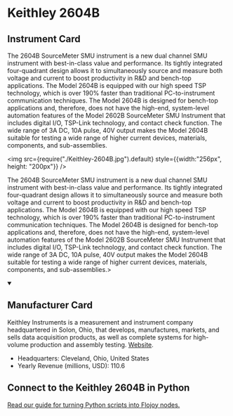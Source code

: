 
# Keithley 2604B

## Instrument Card

<div className="flex">

<div>

The 2604B SourceMeter SMU instrument is a new dual channel SMU instrument with best-in-class value and performance. Its tightly integrated four-quadrant design allows it to simultaneously source and measure both voltage and current to boost productivity in R&D and bench-top applications. The Model 2604B is equipped with our high speed TSP technology, which is over 190% faster than traditional PC-to-instrument communication techniques. The Model 2604B is designed for bench-top applications and, therefore, does not have the high-end, system-level automation features of the Model 2602B SourceMeter SMU Instrument that includes digital I/O, TSP-Link technology, and contact check function. The wide range of 3A DC, 10A pulse, 40V output makes the Model 2604B suitable for testing a wide range of higher current devices, materials, components, and sub-assemblies.

</div>

<img src={require("./Keithley-2604B.jpg").default} style={{width:"256px", height: "200px"}} />

</div>

The 2604B SourceMeter SMU instrument is a new dual channel SMU instrument with best-in-class value and performance. Its tightly integrated four-quadrant design allows it to simultaneously source and measure both voltage and current to boost productivity in R&D and bench-top applications. The Model 2604B is equipped with our high speed TSP technology, which is over 190% faster than traditional PC-to-instrument communication techniques. The Model 2604B is designed for bench-top applications and, therefore, does not have the high-end, system-level automation features of the Model 2602B SourceMeter SMU Instrument that includes digital I/O, TSP-Link technology, and contact check function. The wide range of 3A DC, 10A pulse, 40V output makes the Model 2604B suitable for testing a wide range of higher current devices, materials, components, and sub-assemblies.>

<details open>
<summary><h2>Manufacturer Card</h2></summary>

Keithley Instruments is a measurement and instrument company headquartered in Solon, Ohio, that develops, manufactures, markets, and sells data acquisition products, as well as complete systems for high-volume production and assembly testing. <a href="https://www.tek.com/en">Website</a>.

<ul>
  <li>Headquarters: Cleveland, Ohio, United States</li>
  <li>Yearly Revenue (millions, USD): 110.6</li>
</ul>
</details>

## Connect to the Keithley 2604B in Python

[Read our guide for turning Python scripts into Flojoy nodes.](https://docs.flojoy.ai/custom-nodes/creating-custom-node/)


